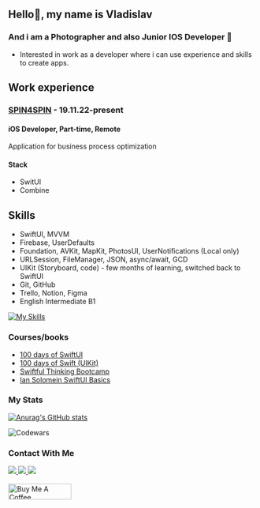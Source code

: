 ## Hello👋, my name is Vladislav
### And i am a Photographer and also Junior IOS Developer 🐼
- Interested in work as a developer where i can use experience and skills to create apps.

## Work experience
### [SPIN4SPIN](https://spin4spin.com/) - 19.11.22-present
#### iOS Developer, Part-time, Remote
Application for business process optimization
#### Stack
 - SwitUI
 - Combine

## Skills
- SwiftUI, MVVM
- Firebase, UserDefaults
- Foundation, AVKit, MapKit, PhotosUI, UserNotifications (Local only)
- URLSession, FileManager, JSON, async/await, GCD
- UIKit (Storyboard, code) - few months of learning, switched back to SwiftUI
- Git, GitHub
- Trello, Notion, Figma
- English Intermediate B1

[![My Skills](https://skillicons.dev/icons?i=swift,firebase,figma,aftereffects&perline=4)](https://skillicons.dev)

### Courses/books
- [100 days of SwiftUI](https://www.hackingwithswift.com/100/swiftui)
- [100 days of Swift (UIKit)](https://www.hackingwithswift.com/100)
- [Swiftful Thinking Bootcamp](https://www.youtube.com/c/swiftfulthinking)
- [Ian Solomein SwiftUI Basics](https://www.youtube.com/playlist?list=PLUb9K99oQb2t7TIFVQbht6KxWvJApvRu4)

### My Stats
[![Anurag's GitHub stats](https://github-readme-stats.vercel.app/api?username=dsm5e)](https://github.com/anuraghazra/github-readme-stats)

![Codewars](https://www.codewars.com/users/Dsm5e/badges/small)



### Contact With Me
<div class="image-row">
  <a href="mailto:dsm5e@icloud.com">
    <img src="https://img.shields.io/badge/e‑mail-D14836.svg?style=for-the-badge&logo=GMail&logoColor=white" />
  </a>
  <a href="https://t.me/dsm5e">
    <img src="https://img.shields.io/badge/Telegram-blue.svg?&style=for-the-badge&logo=telegram&logoColor=white" />
  </a>
  <a href="https://instagram.com/golyakovph">
    <img src="https://img.shields.io/badge/Instagram-white.svg?&style=for-the-badge&logo=instagram&logoColor=black" />
  </a>
</div>

<br>

<div>
  <a href="https://www.buymeacoffee.com/dsm5e" target="_blank">
    <img src="https://cdn.buymeacoffee.com/buttons/v2/default-yellow.png" alt="Buy Me A Coffee" height="32px" width= "128px">
  </a>
</div>
<!--
**dsm5e/dsm5e** is a ✨ _special_ ✨ repository because its `README.md` (this file) appears on your GitHub profile.

Here are some ideas to get you started:

- 🔭 I’m currently working on ...
- 🌱 I’m currently learning ...
- 👯 I’m looking to collaborate on ...
- 🤔 I’m looking for help with ...
- 💬 Ask me about ...
- 📫 How to reach me: ...
- 😄 Pronouns: ...
- ⚡ Fun fact: ...
-->
